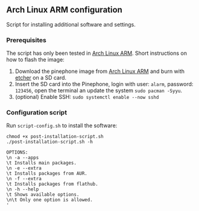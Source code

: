 ## Arch Linux ARM configuration

Script for installing additional software and settings.

### Prerequisites 

The script has only been tested in [Arch Linux ARM](https://github.com/dreemurrs-embedded/Pine64-Arch). Short instructions on how to flash the image:

1. Download the pinephone image from [Arch Linux ARM](https://github.com/dreemurrs-embedded/Pine64-Arch/releases) and burn with [etcher](https://github.com/balena-io/etcher) on a SD card.
2. Insert the SD card into the Pinephone, login with user: `alarm`, password: `123456`, open the terminal an update the system `sudo pacman -Syyu`.
3. (optional) Enable SSH: `sudo systemctl enable --now sshd`

### Configuration script

Run `script-config.sh` to install the software:

```
chmod +x post-installation-script.sh
./post-installation-script.sh -h

OPTIONS:
\n -a --apps
\t Installs main packages.
\n -e --extra
\t Installs packages from AUR.
\n -f --extra
\t Installs packages from flathub.
\n -h --help
\t Shows available options.
\n\t Only one option is allowed.
'
```



